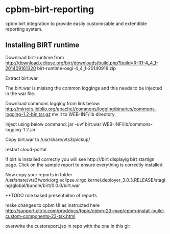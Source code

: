 cpbm-birt-reporting
===================

cpbm birt integration to provide easily customisable and extendible reporting system. 

Installing BIRT runtime 
-----------------------

Download birt-runtime from http://download.eclipse.org/birt/downloads/build.php?build=R-R1-4_4_1-201409161320
birt-runtime-osgi-4_4_1-20140916.zip

Extract birt.war 

The birt.war is misisng the common loggings and this needs to be injected in the war file.

Download commons logging from link below:
http://mirrors.ibiblio.org/apache//commons/logging/binaries/commons-logging-1.2-bin.tar.gz
mv it to WEB-INF/lib directory.

Inject using below command:
jar -uvf birt.war WEB-INF/lib/commons-logging-1.2.jar

Copy birt.war to /usr/share/vts3/pickup/

restart cloud-portal

If birt is installed correctly you will see http://<cpbm-ip-port>/birt displayig birt startign page.
Click on the sample report to ensure everything is correctly installed.

Now copy your reports in folder /usr/share/vts3/work/org.eclipse.virgo.kernel.deployer_3.0.3.RELEASE/staging/global/bundle/birt/0.0.0/birt.war

**TODO role based presentaiton of reports


make changes to cpbm UI as instructed here http://support.citrix.com/proddocs/topic/cpbm-23-map/cpbm-install-build-custom-components-23-tsk.html

overwrite the custoreport.jsp in repo with the one in this git
